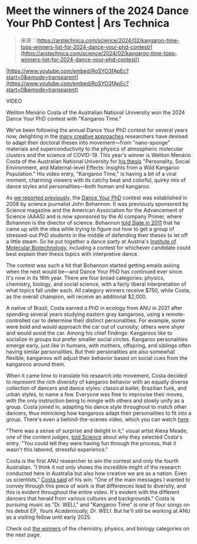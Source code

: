 <!--yml
category: 未分类
date: 2024-05-27 14:40:15
-->

# Meet the winners of the 2024 Dance Your PhD Contest | Ars Technica

> 来源：[https://arstechnica.com/science/2024/02/kangaroo-time-tops-winners-list-for-2024-dance-your-phd-contest/](https://arstechnica.com/science/2024/02/kangaroo-time-tops-winners-list-for-2024-dance-your-phd-contest/)

[https://www.youtube.com/embed/RoSYO3fApEc?start=0&wmode=transparent](https://www.youtube.com/embed/RoSYO3fApEc?start=0&wmode=transparent)

VIDEO

Weliton Menário Costa of the Australian National University won the 2024 Dance Your PhD contest with "Kangaroo Time."

We've been following the annual Dance Your PhD contest for several years now, delighting in the [many creative approaches](https://arstechnica.com/science/2021/03/meet-this-years-winners-of-the-dance-your-phd-contest/) researchers have devised to adapt their doctoral theses into movement—from "nano-sponge" materials and superconductivity to the physics of atmospheric molecular clusters and the science of COVID-19\. This year's winner is Weliton Menário Costa of the Australian National University for [his thesis](https://www.proquest.com/openview/2871aa9065618f58f0ce056272c8cac1/1?pq-origsite=gscholar&cbl=2026366&diss=y) "Personality, Social Environment, and Maternal-level Effects: Insights from a Wild Kangaroo Population." His video entry, "Kangaroo Time," is having a bit of a viral moment, charming viewers with its catchy beat and colorful, quirky mix of dance styles and personalities—both human and kangaroo.

As [we reported previously](https://arstechnica.com/science/2019/02/dance-your-phds-2018-winner-mixes-superconductivity-and-swing-dancing/), the [Dance Your PhD](https://www.science.org/content/page/announcing-annual-dance-your-ph-d-contest) contest was established in 2008 by science journalist John Bohannon. It was previously sponsored by Science magazine and the American Association for the Advancement of Science (AAAS) and is now sponsored by the AI company Primer, where Bohannon is the director of science. Bohannon [told Slate in 2011](https://slate.com/technology/2011/10/dance-your-ph-d-winners-of-the-annual-interpretive-dance-contest-for-scientists-videos.html) that he came up with the idea while trying to figure out how to get a group of stressed-out PhD students in the middle of defending their theses to let off a little steam. So he put together a dance party at Austria's [Institute of Molecular Biotechnology](https://www.imba.oeaw.ac.at), including a contest for whichever candidate could best explain their thesis topics with interpretive dance.

The contest was such a hit that Bohannon started getting emails asking when the next would be—and Dance Your PhD has continued ever since. It's now in its 16th year. There are four broad categories: physics, chemistry, biology, and social science, with a fairly liberal interpretation of what topics fall under each. All category winners receive $750, while Costa, as the overall champion, will receive an additional $2,000.

A native of Brazil, Costa earned a PhD in ecology from ANU in 2021 after spending several years studying eastern gray kangaroos, using a remote-controlled car to determine their distinct personalities. For example, some were bold and would approach the car out of curiosity; others were shyer and would avoid the car. Among his chief findings: Kangaroos like to socialize in groups but prefer smaller social circles. Kangaroo personalities emerge early, just like in humans, with mothers, offspring, and siblings often having similar personalities. But their personalities are also somewhat flexible; kangaroos will adjust their behavior based on social cues from the kangaroos around them.

When it came time to translate his research into movement, Costa decided to represent the rich diversity of kangaroo behavior with an equally diverse collection of dancers and dance styles: classical ballet, Brazilian funk, and urban styles, to name a few. Everyone was free to improvise their moves, with the only instruction being to mingle with others and slowly unify as a group. Costa joined in, adapting his dance style throughout to match other dancers, thus mimicking how kangaroos adapt their personalities to fit into a group. There's even a behind-the-scenes video, which you can watch [here](https://www.youtube.com/watch?v=2U76WCw3dhw).

"There was a sense of surprise and delight in it," visual artist Alexa Meade, one of the content judges, [told Science](https://www.science.org/content/article/kangaroo-research-wins-dance-phd-contest) about why they selected Costa's entry. "You could tell they were having fun through the process, that it wasn't this labored, stressful experience."

Costa is the first ANU researcher to win the contest and only the fourth Australian. "I think it not only shows the incredible might of the research conducted here in Australia but also how creative we are as a nation. Even us scientists," [Costa said](https://www.abc.net.au/news/2024-02-28/act-weli-anu-academic-dance-your-phd-kangaroo-time-socialisation/103519188) of his win. "One of the main messages I wanted to convey through this piece of work is that differences lead to diversity, and this is evident throughout the entire video. It's evident with the different dancers that herald from various cultures and backgrounds." Costa is pursuing music as "Dr. WELI," and "Kangaroo Time" is one of four songs on his debut EP, *Yours Academically, Dr. WELI*. But he'll still be working at ANU as a visiting fellow until early 2025.

Check out [the winners](https://www.science.org/content/article/kangaroo-research-wins-dance-phd-contest) of the chemistry, physics, and biology categories on the next page.